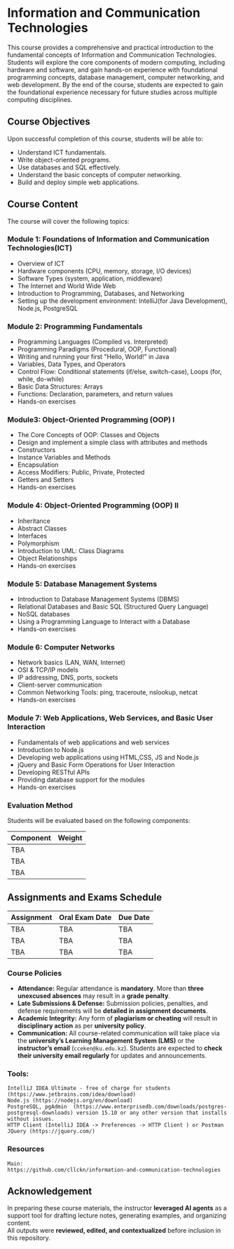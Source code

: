 # Information and Communication Technologies

This course provides a comprehensive and practical introduction to the fundamental concepts of Information and Communication Technologies. Students will explore the core components of modern computing, including hardware and software, and gain hands-on experience with foundational programming concepts, database management, computer networking, and web development. By the end of the course, students are expected to gain the foundational experience necessary for future studies across multiple computing disciplines.

## Course Objectives
Upon successful completion of this course, students will be able to:
* Understand ICT fundamentals.
* Write object-oriented programs.
* Use databases and SQL effectively.
* Understand the basic concepts of computer networking.
* Build and deploy simple web applications.

## Course Content
The course will cover the following topics:

### Module 1: Foundations of Information and Communication Technologies(ICT)
* Overview of ICT
* Hardware components (CPU, memory, storage, I/O devices)
* Software Types (system, application, middleware)
* The Internet and World Wide Web
* Introduction to Programming, Databases, and Networking
* Setting up the development environment: IntelliJ(for Java Development), Node.js, PostgreSQL

### Module 2: Programming Fundamentals
* Programming Languages (Compiled vs. Interpreted)
* Programming Paradigms (Procedural, OOP, Functional)
* Writing and running your first "Hello, World!" in Java
* Variables, Data Types, and Operators
* Control Flow: Conditional statements (if/else, switch-case), Loops (for, while, do-while)
* Basic Data Structures: Arrays
* Functions: Declaration, parameters, and return values
* Hands-on exercises

### Module3: Object-Oriented Programming (OOP) I
* The Core Concepts of OOP: Classes and Objects
* Design and implement a simple class with attributes and methods
* Constructors
* Instance Variables and Methods
* Encapsulation
* Access Modifiers: Public, Private, Protected
* Getters and Setters
* Hands-on exercises

### Module 4: Object-Oriented Programming (OOP) II
* Inheritance
* Abstract Classes
* Interfaces
* Polymorphism
* Introduction to UML:  Class Diagrams
* Object Relationships
* Hands-on exercises

### Module 5: Database Management Systems
* Introduction to Database Management Systems (DBMS)
* Relational Databases and Basic SQL (Structured Query Language)
* NoSQL databases
* Using a Programming Language to Interact with a Database
* Hands-on exercises

### Module 6: Computer Networks
* Network basics (LAN, WAN, Internet)
* OSI & TCP/IP models
* IP addressing, DNS, ports, sockets
* Client-server communication
* Common Networking Tools: ping, traceroute, nslookup, netcat
* Hands-on exercises

### Module 7: Web Applications, Web Services, and Basic User Interaction
* Fundamentals of web applications and web services
* Introduction to Node.js
* Developing web applications using HTML,CSS, JS and Node.js
* jQuery and Basic Form Operations for User Interaction
* Developing RESTful APIs
* Providing database support for the modules
* Hands-on exercises


### Evaluation Method

Students will be evaluated based on the following components:

| **Component**                  | **Weight** |
|--------------------------------|-----------|
| TBA |       |
| TBA |       |
| TBA |       |

## Assignments and Exams Schedule

| **Assignment**   | **Oral Exam Date**     | **Due Date**       |
|-----------------|------------------------|--------------------|
| TBA  | TBA                    | TBA            |
| TBA  | TBA                    | TBA            |
| TBA  | TBA                    | TBA |


### Course Policies

- **Attendance:** Regular attendance is **mandatory**. More than **three unexcused absences** may result in a **grade penalty**.
- **Late Submissions & Defense:** Submission policies, penalties, and defense requirements will be **detailed in assignment documents**.
- **Academic Integrity:** Any form of **plagiarism or cheating** will result in **disciplinary action** as per **university policy**.
- **Communication:** All course-related communication will take place via the **university’s Learning Management System (LMS)** or the **instructor’s email** (`cceken@ku.edu.kz`). Students are expected to **check their university email regularly** for updates and announcements.


### Tools:
    IntelliJ IDEA Ultimate - free of charge for students  (https://www.jetbrains.com/idea/download) 
    Node.js (https://nodejs.org/en/download)
    PostgreSQL, pgAdmin  (https://www.enterprisedb.com/downloads/postgres-postgresql-downloads) version 15.10 or any other version that installs without issues.
    HTTP Client (IntelliJ IDEA -> Preferences -> HTTP Client ) or Postman
    JQuery (https://jquery.com/)

### Resources
    Main:
    https://github.com/cllckn/information-and-communication-technologies

## Acknowledgement
In preparing these course materials, the instructor **leveraged AI agents** as a support tool for drafting lecture notes, generating examples, and organizing content.  
All outputs were **reviewed, edited, and contextualized** before inclusion in this repository.
